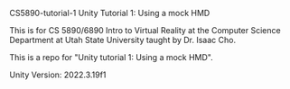 CS5890-tutorial-1
Unity Tutorial 1: Using a mock HMD

This is for CS 5890/6890 Intro to Virtual Reality at the Computer Science Department at Utah State University taught by Dr. Isaac Cho.

This is a repo for "Unity tutorial 1: Using a mock HMD".

Unity Version: 2022.3.19f1
